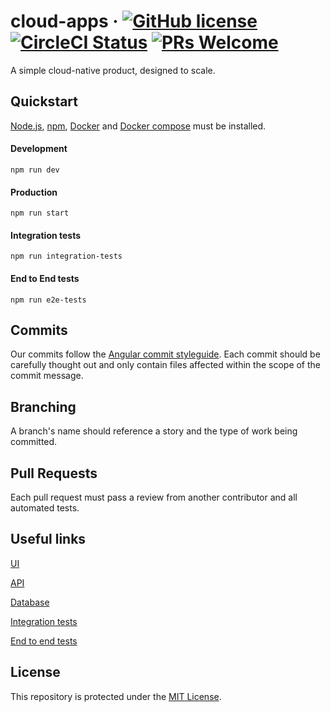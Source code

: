 # cloud-apps &middot; [![GitHub license](https://img.shields.io/badge/license-MIT-blue.svg)](https://github.com/facebook/react/blob/master/LICENSE) [![CircleCI Status](https://circleci.com/gh/escobard/cloud-apps.svg?style=shield&circle-token=:circle-token)](https://app.circleci.com/pipelines/github/escobard/cloud-apps) [![PRs Welcome](https://img.shields.io/badge/PRs-welcome-brightgreen.svg)](https://github.com/escobard/cloud-apps#pull-requests) 


A simple cloud-native product, designed to scale.
  
## Quickstart

[Node.js](https://nodejs.org/en/), [npm](https://www.npmjs.com/), [Docker](https://www.docker.com/) and [Docker compose](https://docs.docker.com/compose/) must be installed.
        
#### Development        
 `npm run dev`            
  
#### Production        
 `npm run start`   
 
#### Integration tests

`npm run integration-tests`

#### End to End tests

`npm run e2e-tests`

## Commits

Our commits follow the [Angular commit styleguide](https://gist.github.com/brianclements/841ea7bffdb01346392c). Each commit should be carefully thought out and only contain files affected within the scope of the commit message.

## Branching

A branch's name should reference a story and the type of work being committed.

## Pull Requests

Each pull request must pass a review from another contributor and all automated tests.

## Useful links

[UI](https://github.com/escobard/cloud-apps/blob/master/client/ui)

[API](https://github.com/escobard/cloud-apps/blob/master/server/api)

[Database](https://github.com/escobard/cloud-apps/tree/master/server/postgres)

[Integration tests](https://github.com/escobard/cloud-apps/tree/master/server/tests)

[End to end tests](https://github.com/escobard/cloud-apps/tree/master/client/tests)

## License

This repository is protected under the [MIT License](https://choosealicense.com/licenses/mit/).
